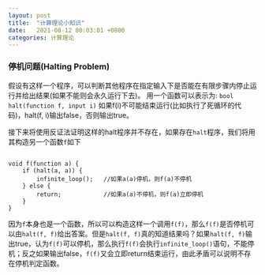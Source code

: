 ```yaml
---
layout: post
title:  "计算理论小知识"
date:   2021-08-12 00:03:01 +0800
categories: 计算理论
---
```


### 停机问题(Halting Problem)

假设有这样一个程序，可以判断其他程序在指定输入下是否能在有限步骤内停止运行并给出结果(如果不能则会永久运行下去)。 用一个函数可以表示为: ```bool halt(function f, input i)``` 如果f(i)不可能结束运行(比如执行了死循环的代码)，halt(f, i)输出false，否则输出true。



接下来将使用反证法证明这样的halt程序并不存在，如果存在```halt```程序，我们将用其构造另一个函数```f```如下

```

void f(function a) {
    if (halt(a, a)) {   
        infinite_loop();   //如果a(a)停机，则f(a)不停机
    } else {
        return;            //如果a(a)不停机，则f(a)立即停机
    }
} 
```

因为```f```本身也是一个函数，所以可以构造这样一个调用```f(f)```，那么```f(f)```是否停机可以由```halt(f, f)```给出答案。但是```halt(f, f)```真的知道结果吗？如果```halt(f, f)```输出true，认为```f(f)```可以停机，那么执行```f(f)```会执行```infinite_loop()```语句，不能停机；反之如果输出false，```f(f)```又会立即return结束运行，由此矛盾可以说明不存在停机判定函数。
